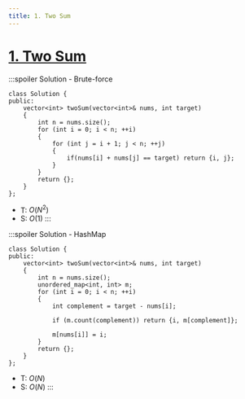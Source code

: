 ```yaml
---
title: 1. Two Sum
---
```


# [1\. Two Sum](https://leetcode.com/problems/two-sum/)

:::spoiler Solution - Brute-force
```cpp=
class Solution {
public:
    vector<int> twoSum(vector<int>& nums, int target)
    {
        int n = nums.size();
        for (int i = 0; i < n; ++i)
        {
            for (int j = i + 1; j < n; ++j)
            {
                if(nums[i] + nums[j] == target) return {i, j};
            }
        }
        return {};
    }
};
```
- T: $O(N^2)$
- S: $O(1)$
:::

:::spoiler Solution - HashMap
```cpp=
class Solution {
public:
    vector<int> twoSum(vector<int>& nums, int target)
    {
        int n = nums.size();
        unordered_map<int, int> m;
        for (int i = 0; i < n; ++i)
        {
            int complement = target - nums[i];

            if (m.count(complement)) return {i, m[complement]};

            m[nums[i]] = i;
        }
        return {};
    }
};
```
- T: $O(N)$
- S: $O(N)$
:::
